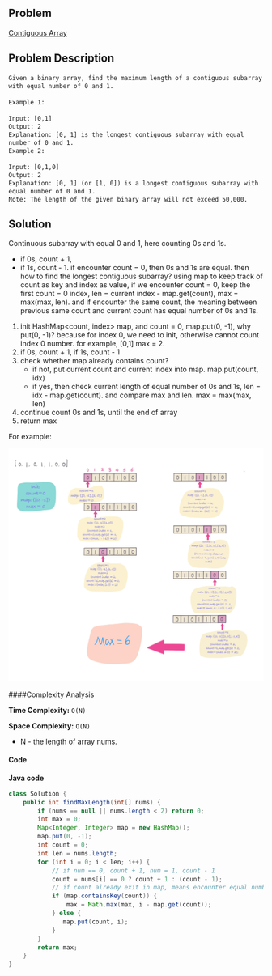 ## Problem
[Contiguous Array](https://leetcode.com/explore/challenge/card/30-day-leetcoding-challenge/529/week-2/3298/)

## Problem Description
```
Given a binary array, find the maximum length of a contiguous subarray with equal number of 0 and 1.

Example 1:

Input: [0,1]
Output: 2
Explanation: [0, 1] is the longest contiguous subarray with equal number of 0 and 1.
Example 2:

Input: [0,1,0]
Output: 2
Explanation: [0, 1] (or [1, 0]) is a longest contiguous subarray with equal number of 0 and 1.
Note: The length of the given binary array will not exceed 50,000.
```

## Solution

Continuous subarray with equal 0 and 1, here counting 0s and 1s. 
- if 0s, count + 1,
- if 1s, count - 1. 
if encounter count = 0, then 0s and 1s are equal. then how to find the longest contiguous subarray? 
using map to keep track of count as key and index as value, if we encounter count = 0, keep the first count = 0 index, 
len = current index - map.get(count), max = max(max, len). 
and if encounter the same count, the meaning between previous same count and current count has equal number of 0s and 1s.

1. init HashMap<count, index> map, and count = 0, map.put(0, -1), why put(0, -1)? because for index 0, we need to init, otherwise
cannot count index 0 number. for example, [0,1] max = 2.
2. if 0s, count + 1, if 1s, count - 1
3. check whether map already contains count?
    - if not, put current count and current index into map. map.put(count, idx)
    - if yes, then check current length of equal number of 0s and 1s, len = idx - map.get(count). and compare max and len.
    max = max(max, len)
4. continue count 0s and 1s, until the end of array
5. return max


For example: 
 
![Contiguous Array](../../assets/leetcode/continuous-array.png)

####Complexity Analysis

**Time Complexity:** `O(N)`

**Space Complexity:** `O(N)`

- N - the length of array nums.

#### Code
**Java code**
```java
class Solution {
    public int findMaxLength(int[] nums) {
        if (nums == null || nums.length < 2) return 0;
        int max = 0;
        Map<Integer, Integer> map = new HashMap();
        map.put(0, -1);
        int count = 0;
        int len = nums.length;
        for (int i = 0; i < len; i++) {
            // if num == 0, count + 1, num = 1, count - 1
            count = nums[i] == 0 ? count + 1 : (count - 1);
            // if count already exit in map, means encounter equal number of 0s and 1s from previous index to current index
            if (map.containsKey(count)) {
                max = Math.max(max, i - map.get(count));
            } else {
               map.put(count, i); 
            }
        }
        return max;
    }
}
```

